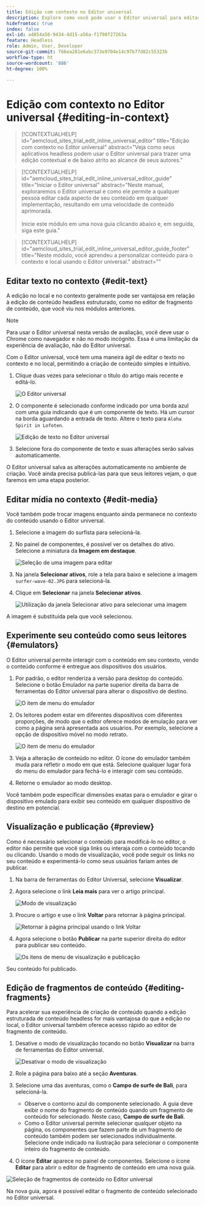 ```yaml
---
title: Edição com contexto no Editor universal
description: Explore como você pode usar o Editor universal para editar qualquer aspecto do conteúdo no local e no contexto em qualquer implementação.
hidefromtoc: true
index: false
exl-id: a4854a56-9434-4d15-a56a-f1798f27263a
feature: Headless
role: Admin, User, Developer
source-git-commit: f66ea281e6abc373e9704e14c97b77d82c55323b
workflow-type: ht
source-wordcount: '886'
ht-degree: 100%

---
```



# Edição com contexto no Editor universal {#editing-in-context}

>[!CONTEXTUALHELP]
>id="aemcloud_sites_trial_edit_inline_universal_editor"
>title="Edição com contexto no Editor universal"
>abstract="Veja como seus aplicativos headless podem usar o Editor universal para trazer uma edição contextual e de baixo atrito ao alcance de seus autores."

>[!CONTEXTUALHELP]
>id="aemcloud_sites_trial_edit_inline_universal_editor_guide"
>title="Iniciar o Editor universal"
>abstract="Neste manual, exploraremos o Editor universal e como ele permite a qualquer pessoa editar cada aspecto de seu conteúdo em qualquer implementação, resultando em uma velocidade de conteúdo aprimorada.<br><br>Inicie este módulo em uma nova guia clicando abaixo e, em seguida, siga este guia."

>[!CONTEXTUALHELP]
>id="aemcloud_sites_trial_edit_inline_universal_editor_guide_footer"
>title="Neste módulo, você aprendeu a personalizar conteúdo para o contexto e local usando o Editor universal."
>abstract=""

## Editar texto no contexto {#edit-text}

A edição no local e no contexto geralmente pode ser vantajosa em relação à edição de conteúdo headless estruturado, como no editor de fragmento de conteúdo, que você viu nos módulos anteriores.

>[!NOTE]
>
>Para usar o Editor universal nesta versão de avaliação, você deve usar o Chrome como navegador e não no modo incógnito. Essa é uma limitação da experiência de avaliação, não do Editor universal.

Com o Editor universal, você tem uma maneira ágil de editar o texto no contexto e no local, permitindo a criação de conteúdo simples e intuitivo.

1. Clique duas vezes para selecionar o título do artigo mais recente e editá-lo.

   ![O Editor universal](assets/do-not-localize/ue-component-mode.png)

1. O componente é selecionado conforme indicado por uma borda azul com uma guia indicando que é um componente de texto. Há um cursor na borda aguardando a entrada de texto. Altere o texto para `Aloha Spirit in Lofoten`.

   ![Edição de texto no Editor universal](assets/do-not-localize/ue-edit-text-2.png)

1. Selecione fora do componente de texto e suas alterações serão salvas automaticamente.

O Editor universal salva as alterações automaticamente no ambiente de criação. Você ainda precisa publicá-las para que seus leitores vejam, o que faremos em uma etapa posterior.

## Editar mídia no contexto {#edit-media}

Você também pode trocar imagens enquanto ainda permanece no contexto do conteúdo usando o Editor universal.

1. Selecione a imagem do surfista para selecioná-la.

1. No painel de componentes, é possível ver os detalhes do ativo. Selecione a miniatura da **Imagem em destaque**.

   ![Seleção de uma imagem para editar](assets/do-not-localize/ue-edit-media.png)

1. Na janela **Selecionar ativos**, role a tela para baixo e selecione a imagem `surfer-wave-02.JPG` para selecioná-la.

1. Clique em **Selecionar** na janela **Selecionar ativos**.

   ![Utilização da janela Selecionar ativo para selecionar uma imagem](assets/do-not-localize/ue-select-asset.png)

A imagem é substituída pela que você selecionou.

## Experimente seu conteúdo como seus leitores {#emulators}

O Editor universal permite interagir com o conteúdo em seu contexto, vendo o conteúdo conforme é entregue aos dispositivos dos usuários.

1. Por padrão, o editor renderiza a versão para desktop do conteúdo. Selecione o botão Emulador na parte superior direita da barra de ferramentas do Editor universal para alterar o dispositivo de destino.

   ![O item de menu do emulador](assets/do-not-localize/ue-emulator-1.png)

1. Os leitores podem estar em diferentes dispositivos com diferentes proporções, de modo que o editor oferece modos de emulação para ver como a página será apresentada aos usuários. Por exemplo, selecione a opção de dispositivo móvel no modo retrato.

   ![O item de menu do emulador](assets/do-not-localize/ue-emulator-2.png)

1. Veja a alteração de conteúdo no editor. O ícone do emulador também muda para refletir o modo em que está. Selecione qualquer lugar fora do menu do emulador para fechá-lo e interagir com seu conteúdo.

1. Retorne o emulador ao modo desktop.

Você também pode especificar dimensões exatas para o emulador e girar o dispositivo emulado para exibir seu conteúdo em qualquer dispositivo de destino em potencial.

## Visualização e publicação {#preview}

Como é necessário selecionar o conteúdo para modificá-lo no editor, o editor não permite que você siga links ou interaja com o conteúdo tocando ou clicando. Usando o modo de visualização, você pode seguir os links no seu conteúdo e experimentá-lo como seus usuários fariam antes de publicar.

1. Na barra de ferramentas do Editor Universal, selecione **Visualizar**.

1. Agora selecione o link **Leia mais** para ver o artigo principal.

   ![Modo de visualização](assets/do-not-localize/ue-preview-publish-1.png)

1. Procure o artigo e use o link **Voltar** para retornar à página principal.

   ![Retornar à página principal usando o link Voltar](assets/do-not-localize/ue-preview-publish-3.png)

1. Agora selecione o botão **Publicar** na parte superior direita do editor para publicar seu conteúdo.

   ![Os itens de menu de visualização e publicação](assets/do-not-localize/ue-preview-publish-4.png)

Seu conteúdo foi publicado.

## Edição de fragmentos de conteúdo {#editing-fragments}

Para acelerar sua experiência de criação de conteúdo quando a edição estruturada de conteúdo headless for mais vantajosa do que a edição no local, o Editor universal também oferece acesso rápido ao editor de fragmento de conteúdo.

1. Desative o modo de visualização tocando no botão **Visualizar** na barra de ferramentas do Editor universal.

   ![Desativar o modo de visualização](assets/do-not-localize/ue-toggle-off-preview.png)

1. Role a página para baixo até a seção **Aventuras**.

1. Selecione uma das aventuras, como o **Campo de surfe de Bali**, para selecioná-la.

   * Observe o contorno azul do componente selecionado. A guia deve exibir o nome do fragmento de conteúdo quando um fragmento de conteúdo for selecionado. Neste caso, **Campo de surfe de Bali**.
   * Como o Editor universal permite selecionar qualquer objeto na página, os componentes que fazem parte de um fragmento de conteúdo também podem ser selecionados individualmente. Selecione onde indicado na ilustração para selecionar o componente inteiro do fragmento de conteúdo.

1. O ícone **Editar** aparece no painel de componentes. Selecione o ícone **Editar** para abrir o editor de fragmento de conteúdo em uma nova guia.

![Seleção de fragmentos de conteúdo no Editor universal](assets/do-not-localize/ue-content-fragments.png)

Na nova guia, agora é possível editar o fragmento de conteúdo selecionado no Editor universal.
